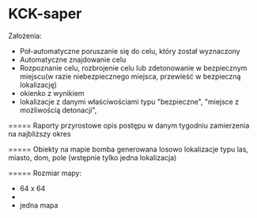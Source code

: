 ﻿# KCK-saper

Założenia:
- Poł-automatyczne poruszanie się do celu, który został wyznaczony
- Automatyczne znajdowanie celu
- Rozpoznanie celu, rozbrojenie celu lub zdetonowanie w bezpiecznym miejscu(w razie niebezpiecznego miejsca, przewieść w bezpieczną lokalizację)
- okienko z wynikiem 
- lokalizacje z danymi właściwościami typu "bezpieczne", "miejsce z możliwością detonacji", 

=====
Raporty przyrostowe
opis postępu w danym tygodniu
zamierzenia na najbliższy okres

=====
Obiekty na mapie
bomba generowana losowo
lokalizacje typu las, miasto, dom, pole (wstępnie tylko jedna lokalizacja)

=====
Rozmiar mapy:
- 64 x 64
- 
- jedna mapa